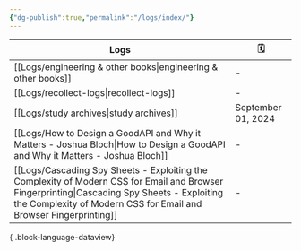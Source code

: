 ```yaml
---
{"dg-publish":true,"permalink":"/logs/index/"}
---
```



| Logs                                                                                                                                                                                                                 | 🗓️                |
| -------------------------------------------------------------------------------------------------------------------------------------------------------------------------------------------------------------------- | ------------------ |
| [[Logs/engineering & other books\|engineering & other books]]                                                                                                                                                     | \-                 |
| [[Logs/recollect-logs\|recollect-logs]]                                                                                                                                                                           | \-                 |
| [[Logs/study archives\|study archives]]                                                                                                                                                                           | September 01, 2024 |
| [[Logs/How to Design a GoodAPI and Why it Matters - Joshua Bloch\|How to Design a GoodAPI and Why it Matters - Joshua Bloch]]                                                                                     | \-                 |
| [[Logs/Cascading Spy Sheets - Exploiting the Complexity of Modern CSS for Email and Browser Fingerprinting\|Cascading Spy Sheets - Exploiting the Complexity of Modern CSS for Email and Browser Fingerprinting]] | \-                 |

{ .block-language-dataview}
